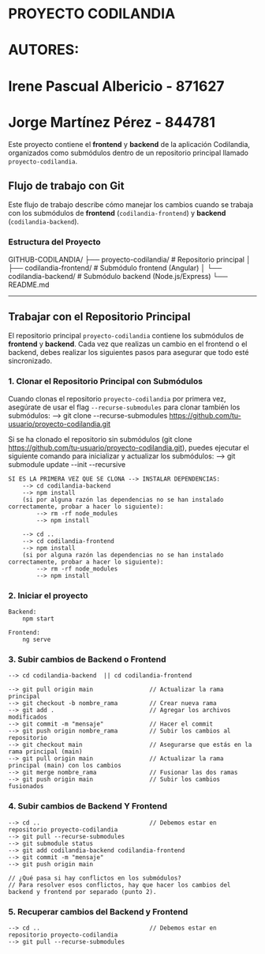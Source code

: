 
# PROYECTO CODILANDIA

# AUTORES:
#   Irene Pascual Albericio   -   871627
#   Jorge Martínez Pérez      -   844781

Este proyecto contiene el **frontend** y **backend** de la aplicación Codilandia, organizados como submódulos dentro de un repositorio principal llamado `proyecto-codilandia`.

## Flujo de trabajo con Git

Este flujo de trabajo describe cómo manejar los cambios cuando se trabaja con los submódulos de **frontend** (`codilandia-frontend`) y **backend** (`codilandia-backend`).

### Estructura del Proyecto
GITHUB-CODILANDIA/ 
├── proyecto-codilandia/ # Repositorio principal 
│    ├── codilandia-frontend/ # Submódulo frontend (Angular) 
│    └── codilandia-backend/ # Submódulo backend (Node.js/Express) 
└── README.md

-----------------------------------------------------------------

## Trabajar con el Repositorio Principal
El repositorio principal `proyecto-codilandia` contiene los submódulos de **frontend** y **backend**. Cada vez que realizas un cambio en el frontend o el backend, debes realizar los siguientes pasos para asegurar que todo esté sincronizado.


### 1. Clonar el Repositorio Principal con Submódulos
Cuando clonas el repositorio `proyecto-codilandia` por primera vez, asegúrate de usar el flag `--recurse-submodules` para clonar también los submódulos:
    --> git clone --recurse-submodules https://github.com/tu-usuario/proyecto-codilandia.git

Si se ha clonado el repositorio sin submódulos (git clone https://github.com/tu-usuario/proyecto-codilandia.git), puedes ejecutar el siguiente comando para inicializar y actualizar los submódulos:
    --> git submodule update --init --recursive

    SI ES LA PRIMERA VEZ QUE SE CLONA --> INSTALAR DEPENDENCIAS:
        --> cd codilandia-backend
        --> npm install
        (si por alguna razón las dependencias no se han instalado correctamente, probar a hacer lo siguiente):
            --> rm -rf node_modules
            --> npm install

        --> cd ..
        --> cd codilandia-frontend
        --> npm install
        (si por alguna razón las dependencias no se han instalado correctamente, probar a hacer lo siguiente):
            --> rm -rf node_modules
            --> npm install        


### 2. Iniciar el proyecto
    Backend:
        npm start

    Frontend:
        ng serve


### 3. Subir cambios de Backend o Frontend ########################################
    --> cd codilandia-backend  || cd codilandia-frontend

    --> git pull origin main                // Actualizar la rama principal
    --> git checkout -b nombre_rama         // Crear nueva rama
    --> git add .                           // Agregar los archivos modificados
    --> git commit -m "mensaje"             // Hacer el commit
    --> git push origin nombre_rama         // Subir los cambios al repositorio
    --> git checkout main                   // Asegurarse que estás en la rama principal (main)
    --> git pull origin main                // Actualizar la rama principal (main) con los cambios
    --> git merge nombre_rama               // Fusionar las dos ramas
    --> git push origin main                // Subir los cambios fusionados


### 4. Subir cambios de Backend Y Frontend #######################################
    --> cd ..                               // Debemos estar en repositorio proyecto-codilandia
    --> git pull --recurse-submodules
    --> git submodule status
    --> git add codilandia-backend codilandia-frontend
    --> git commit -m "mensaje"
    --> git push origin main

    // ¿Qué pasa si hay conflictos en los submódulos? 
    // Para resolver esos conflictos, hay que hacer los cambios del backend y frontend por separado (punto 2). 


### 5. Recuperar cambios del Backend y Frontend ##################################
    --> cd ..                               // Debemos estar en repositorio proyecto-codilandia
    --> git pull --recurse-submodules


